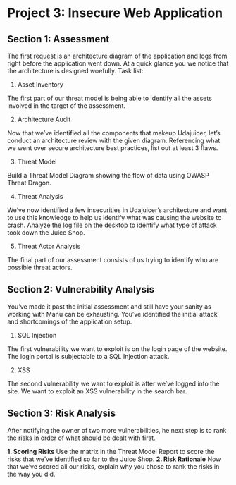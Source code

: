 # Project 3: Insecure Web Application

## Section 1: Assessment

The first request is an architecture diagram of the application and logs from right before the application went down. At a quick glance you we notice that the architecture is designed woefully. 
Task list:

1. Asset Inventory

The first part of our threat model is being able to identify all the assets involved in the target of the assessment.

2. Architecture Audit

Now that we’ve identified all the components that makeup Udajuicer, let’s conduct an architecture review with the given diagram. Referencing what we went over secure architecture best practices, list out at least 3 flaws.

3. Threat Model

Build a Threat Model Diagram showing the flow of data using OWASP Threat Dragon. 

4. Threat Analysis

We’ve now identified a few insecurities in Udajuicer’s architecture and want to use this knowledge to help us identify what was causing the website to crash. Analyze the log file on the desktop to identify what type of attack took down the Juice Shop.

5. Threat Actor Analysis

The final part of our assessment consists of us trying to identify who are possible threat actors.

## Section 2: Vulnerability Analysis
You’ve made it past the initial assessment and still have your sanity as working with Manu can be exhausting. You’ve identified the initial attack and shortcomings of the application setup. 

1. SQL Injection

The first vulnerability we want to exploit is on the login page of the website. The login portal is subjectable to a SQL Injection attack.

2. XSS

The second vulnerability we want to exploit is after we’ve logged into the site. We want to exploit an XSS vulnerability in the search bar. 


## Section 3: Risk Analysis
After notifying the owner of two more vulnerabilities, he next step is to rank the risks in order of what should be dealt with first.

**1. Scoring Risks**
Use the matrix in the Threat Model Report to score the risks that we’ve identified so far to the Juice Shop.
**2. Risk Rationale**
Now that we’ve scored all our risks, explain why you chose to rank the risks in the way you did. 



